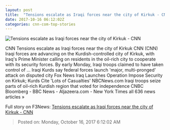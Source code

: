 ```yaml
---
layout: post
title:  "Tensions escalate as Iraqi forces near the city of Kirkuk - CNN"
date: 2017-10-16 06:12:02Z
categories: cnn-com-top-stories
---
```


![Tensions escalate as Iraqi forces near the city of Kirkuk - CNN](http://cdn.cnn.com/cnnnext/dam/assets/170929141206-kirkuk-8-super-tease.jpg)

CNN Tensions escalate as Iraqi forces near the city of Kirkuk CNN (CNN) Iraqi forces are advancing on the Kurdish-controlled city of Kirkuk, with Iraq's Prime Minister calling on residents in the oil-rich city to cooperate with its security forces. By early Monday, Iraqi troops claimed to have taken control of ... Iraqi Kurds say federal forces launch 'major, multi-pronged' attack on disputed city Fox News Iraq Launches Operation Impose Security on Kirkuk; Kurds Cite 'Lots of Casualties' NBCNews.com Iraqi troops seize parts of oil-rich Kurdish region that voted for independence CNBC Bloomberg - BBC News - Aljazeera.com - New York Times all 636 news articles »


Full story on F3News: [Tensions escalate as Iraqi forces near the city of Kirkuk - CNN](http://www.f3nws.com/n/G3nUdF)

> Posted on: Monday, October 16, 2017 6:12:02 AM
